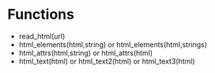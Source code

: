 # Functions

- read_html(url)
- html_elements(html,string) or html_elements(html,strings)
- html_attrs(html,string) or html_attrs(html)
- html_text(html) or html_text2(html) or html_text3(html)